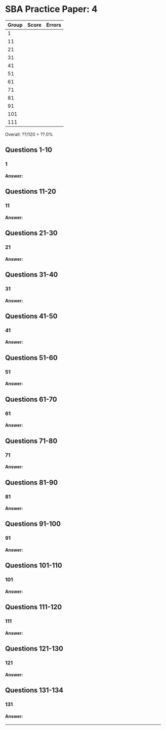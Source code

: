 SBA Practice Paper: 4
=====================

Group	| Score			| Errors 					|
--------|---------------|---------------------------|
1		| 
11		| 
21		| 
31		| 
41		| 
51		| 
61		| 
71		| 
81		| 
91		| 
101		| 
111		| 

Overall: ??/120 = ??.0%

Questions 1-10
--------------

### 1
#### Answer: 

Questions 11-20
---------------

### 11
#### Answer: 

Questions 21-30
---------------

### 21
#### Answer: 

Questions 31-40
---------------

### 31
#### Answer: 

Questions 41-50
---------------

### 41
#### Answer: 

Questions 51-60
---------------

### 51
#### Answer: 

Questions 61-70
---------------

### 61
#### Answer: 

Questions 71-80
---------------

### 71
#### Answer: 

Questions 81-90
---------------

### 81
#### Answer: 

Questions 91-100
----------------

### 91
#### Answer: 

Questions 101-110
-----------------

### 101
#### Answer: 

Questions 111-120
-----------------

### 111
#### Answer: 

Questions 121-130
-----------------

### 121
#### Answer: 

Questions 131-134
-----------------

### 131
#### Answer: 

---
